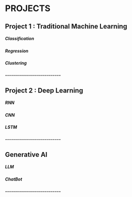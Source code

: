 # PROJECTS
## Project 1 : Traditional Machine Learning
##### Classification
##### Regression
##### Clustering
##### ----------------------------

## Project 2 : Deep Learning
##### RNN
##### CNN
##### LSTM
##### ----------------------------

## Generative AI
##### LLM
##### ChatBot
##### ---------------------------- 

